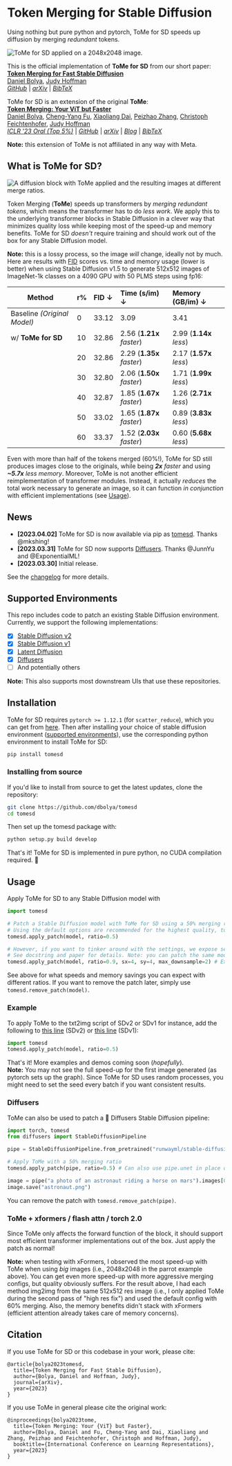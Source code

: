 # Token Merging for Stable Diffusion

Using nothing but pure python and pytorch, ToMe for SD speeds up diffusion by merging _redundant_ tokens.

![ToMe for SD applied on a 2048x2048 image.](https://raw.githubusercontent.com/dbolya/tomesd/main/examples/assets/teaser.jpg)

This is the official implementation of **ToMe for SD** from our short paper:  
**[Token Merging for Fast Stable Diffusion](https://arxiv.org/abs/2303.17604)**  
[Daniel Bolya](https://dbolya.github.io), [Judy Hoffman](https://faculty.cc.gatech.edu/~judy/)  
_[GitHub](https://github.com/dbolya/tomesd)_ | _[arXiv](https://arxiv.org/abs/2303.17604)_ | _[BibTeX](#citation)_

ToMe for SD is an extension of the original **ToMe**:  
**[Token Merging: Your ViT but Faster](https://arxiv.org/abs/2210.09461)**  
[Daniel Bolya](https://dbolya.github.io), 
[Cheng-Yang Fu](http://www.cs.unc.edu/~cyfu/),
[Xiaoliang Dai](https://sites.google.com/view/xiaoliangdai/),
[Peizhao Zhang](https://research.facebook.com/people/zhang-peizhao/),
[Christoph Feichtenhofer](https://feichtenhofer.github.io/),
[Judy Hoffman](https://faculty.cc.gatech.edu/~judy/)  
_[ICLR '23 Oral (Top 5%)](https://openreview.net/forum?id=JroZRaRw7Eu)_ | _[GitHub](https://github.com/facebookresearch/ToMe)_ | _[arXiv](https://arxiv.org/abs/2210.09461)_ | _[Blog](https://research.facebook.com/blog/2023/2/token-merging-your-vit-but-faster/)_ | _[BibTeX](https://github.com/facebookresearch/ToMe#citation)_

**Note:** this extension of ToMe is not affiliated in any way with Meta.


## What is ToMe for SD?
![A diffusion block with ToMe applied and the resulting images at different merge ratios.](https://raw.githubusercontent.com/dbolya/tomesd/main/examples/assets/method.jpg)

Token Merging (**ToMe**) speeds up transformers by _merging redundant tokens_, which means the transformer has to do _less work_. We apply this to the underlying transformer blocks in Stable Diffusion in a clever way that minimizes quality loss while keeping most of the speed-up and memory benefits. ToMe for SD _doesn't_ require training and should work out of the box for any Stable Diffusion model.

**Note:** this is a lossy process, so the image _will_ change, ideally not by much. Here are results with [FID](https://github.com/mseitzer/pytorch-fid) scores vs. time and memory usage (lower is better) when using Stable Diffusion v1.5 to generate 512x512 images of ImageNet-1k classes on a 4090 GPU with 50 PLMS steps using fp16:

| Method                      | r% | FID ↓  | Time (s/im) ↓            | Memory (GB/im) ↓        |
|-----------------------------|----|:------|:--------------------------|:------------------------|
| Baseline _(Original Model)_ | 0  | 33.12 | 3.09                      | 3.41                    |
| w/ **ToMe for SD**        | 10 | 32.86 | 2.56 (**1.21x** _faster_) | 2.99 (**1.14x** _less_) |
|                             | 20 | 32.86 | 2.29 (**1.35x** _faster_) | 2.17 (**1.57x** _less_) |
|                             | 30 | 32.80 | 2.06 (**1.50x** _faster_) | 1.71 (**1.99x** _less_) |
|                             | 40 | 32.87 | 1.85 (**1.67x** _faster_) | 1.26 (**2.71x** _less_) |
|                             | 50 | 33.02 | 1.65 (**1.87x** _faster_) | 0.89 (**3.83x** _less_) |
|                             | 60 | 33.37 | 1.52 (**2.03x** _faster_) | 0.60 (**5.68x** _less_) |

Even with more than half of the tokens merged (60%!), ToMe for SD still produces images close to the originals, while being _**2x** faster_ and using _**~5.7x** less memory_. Moreover, ToMe is not another efficient reimplementation of transformer modules. Instead, it actually _reduces_ the total work necessary to generate an image, so it can function _in conjunction_ with efficient implementations (see [Usage](#tome--xformers--flash-attn--torch-20)).

## News
 - **[2023.04.02]** ToMe for SD is now available via pip as [tomesd](https://pypi.org/project/tomesd/). Thanks @mkshing!
 - **[2023.03.31]** ToMe for SD now supports [Diffusers](https://github.com/huggingface/diffusers). Thanks @JunnYu and @ExponentialML!
 - **[2023.03.30]** Initial release.

See the [changelog](CHANGELOG.md) for more details.


## Supported Environments

This repo includes code to patch an existing Stable Diffusion environment. Currently, we support the following implementations:
 - [x] [Stable Diffusion v2](https://github.com/Stability-AI/stablediffusion)
 - [x] [Stable Diffusion v1](https://github.com/runwayml/stable-diffusion)
 - [x] [Latent Diffusion](https://github.com/CompVis/latent-diffusion)
 - [x] [Diffusers](https://github.com/huggingface/diffusers)
 - [ ] And potentially others

**Note:** This also supports most downstream UIs that use these repositories.


## Installation

ToMe for SD requires ``pytorch >= 1.12.1`` (for `scatter_reduce`), which you can get from [here](https://pytorch.org/get-started/locally/). Then after installing your choice of stable diffusion environment ([supported environments](#supported-environments)), use the corresponding python environment to install ToMe for SD:

```bash
pip install tomesd
```

### Installing from source
If you'd like to install from source to get the latest updates, clone the repository:
```bash
git clone https://github.com/dbolya/tomesd
cd tomesd
```
Then set up the tomesd package with:
```bash
python setup.py build develop
```
That's it! ToMe for SD is implemented in pure python, no CUDA compilation required. 🙂


## Usage
Apply ToMe for SD to any Stable Diffusion model with
```py
import tomesd

# Patch a Stable Diffusion model with ToMe for SD using a 50% merging ratio.
# Using the default options are recommended for the highest quality, tune ratio to suit your needs.
tomesd.apply_patch(model, ratio=0.5)

# However, if you want to tinker around with the settings, we expose several options.
# See docstring and paper for details. Note: you can patch the same model multiple times.
tomesd.apply_patch(model, ratio=0.9, sx=4, sy=4, max_downsample=2) # Extreme merging, expect diminishing returns
```
See above for what speeds and memory savings you can expect with different ratios.
If you want to remove the patch later, simply use `tomesd.remove_patch(model)`.

### Example
To apply ToMe to the txt2img script of SDv2 or SDv1 for instance, add the following to [this line](https://github.com/Stability-AI/stablediffusion/blob/fc1488421a2761937b9d54784194157882cbc3b1/scripts/txt2img.py#L220) (SDv2) or [this line](https://github.com/runwayml/stable-diffusion/blob/08ab4d326c96854026c4eb3454cd3b02109ee982/scripts/txt2img.py#L241) (SDv1):
```py
import tomesd
tomesd.apply_patch(model, ratio=0.5)
```
That's it! More examples and demos coming soon (_hopefully_).  
**Note:** You may not see the full speed-up for the first image generated (as pytorch sets up the graph). Since ToMe for SD uses random processes, you might need to set the seed every batch if you want consistent results.

### Diffusers
ToMe can also be used to patch a 🤗 Diffusers Stable Diffusion pipeline:
```py
import torch, tomesd
from diffusers import StableDiffusionPipeline

pipe = StableDiffusionPipeline.from_pretrained("runwayml/stable-diffusion-v1-5", torch_dtype=torch.float16).to("cuda")

# Apply ToMe with a 50% merging ratio
tomesd.apply_patch(pipe, ratio=0.5) # Can also use pipe.unet in place of pipe here

image = pipe("a photo of an astronaut riding a horse on mars").images[0]
image.save("astronaut.png")
```
You can remove the patch with `tomesd.remove_patch(pipe)`.

### ToMe + xformers / flash attn / torch 2.0
Since ToMe only affects the forward function of the block, it should support most efficient transformer implementations out of the box. Just apply the patch as normal!

**Note:** when testing with xFormers, I observed the most speed-up with ToMe when using _big_ images (i.e., 2048x2048 in the parrot example above). You can get even more speed-up with more aggressive merging configs, but quality obviously suffers. For the result above, I had each method img2img from the same 512x512 res image (i.e., I only applied ToMe during the second pass of "high res fix") and used the default config with 60% merging. Also, the memory benefits didn't stack with xFormers (efficient attention already takes care of memory concerns).


## Citation

If you use ToMe for SD or this codebase in your work, please cite:
```
@article{bolya2023tomesd,
  title={Token Merging for Fast Stable Diffusion},
  author={Bolya, Daniel and Hoffman, Judy},
  journal={arXiv},
  year={2023}
}
```
If you use ToMe in general please cite the original work:
```
@inproceedings{bolya2023tome,
  title={Token Merging: Your {ViT} but Faster},
  author={Bolya, Daniel and Fu, Cheng-Yang and Dai, Xiaoliang and Zhang, Peizhao and Feichtenhofer, Christoph and Hoffman, Judy},
  booktitle={International Conference on Learning Representations},
  year={2023}
}
```
